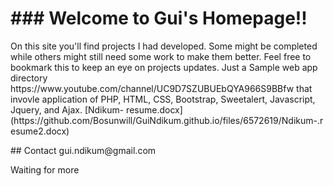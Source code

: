 <html lang="en">
<head>
   <meta charset="UTF-8">
   <meta name="viewport" content="width=device-width, initial-scale=1.0">
   <title>Document</title>
</head>
<body>
 <h1>### Welcome to Gui's Homepage!!</h1>
 <p>On this site you'll find projects I had developed. Some might be completed while others might still need some work to make them better. Feel free to bookmark this to keep an eye on projects updates. Just a Sample web app directory https://www.youtube.com/channel/UC9D7SZUBUEbQYA966S9BBfw that invovle application of PHP, HTML, CSS, Bootstrap, Sweetalert, Javascript, Jquery, and Ajax. [Ndikum- resume.docx](https://github.com/Bosunwill/GuiNdikum.github.io/files/6572619/Ndikum-.resume2.docx)</p>

<p>## Contact
gui.ndikum@gmail.com</p>
<p> Waiting for more</p>
</body>
</html>

